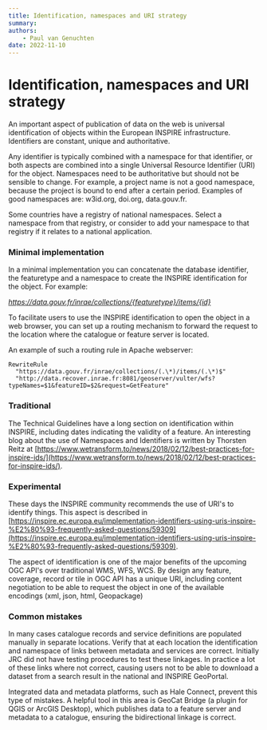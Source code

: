 ```yaml
---
title: Identification, namespaces and URI strategy
summary: 
authors:
    - Paul van Genuchten
date: 2022-11-10
---
```


# Identification, namespaces and URI strategy

An important aspect of publication of data on the web is universal identification of objects within the European INSPIRE infrastructure. Identifiers are constant, unique and authoritative.

Any identifier is typically combined with a namespace for that identifier, or both aspects are combined into a single Universal Resource Identifier (URI) for the object. Namespaces need to be authoritative but should not be sensible to change. For example, a project name is not a good namespace, because the project is bound to end after a certain period. Examples of good namespaces are: w3id.org, doi.org, data.gouv.fr.

Some countries have a registry of national namespaces. Select a namespace from that registry, or consider to add your namespace to that registry if it relates to a national application.

### Minimal implementation

In a minimal implementation you can concatenate the database identifier, the featuretype and a namespace to create the INSPIRE identification for the object. For example:

_https://data.gouv.fr/inrae/collections/{featuretype}/items/{id}_

To facilitate users to use the INSPIRE identification to open the object in a web browser, you can set up a routing mechanism to forward the request to the location where the catalogue or feature server is located.

An example of such a routing rule in Apache webserver:

``` 
RewriteRule
  "https://data.gouv.fr/inrae/collections/(.\*)/items/(.\*)$"
  "http://data.recover.inrae.fr:8081/geoserver/vulter/wfs?typeNames=$1&featureID=$2&request=GetFeature"
```

### Traditional

The Technical Guidelines have a long section on identification within INSPIRE, including dates indicating the validity of a feature. An interesting blog about the use of Namespaces and Identifiers is written by Thorsten Reitz at [https://www.wetransform.to/news/2018/02/12/best-practices-for-inspire-ids/](https://www.wetransform.to/news/2018/02/12/best-practices-for-inspire-ids/).

### Experimental

These days the INSPIRE community recommends the use of URI's to identify things. This aspect is described in [https://inspire.ec.europa.eu/implementation-identifiers-using-uris-inspire-%E2%80%93-frequently-asked-questions/59309](https://inspire.ec.europa.eu/implementation-identifiers-using-uris-inspire-%E2%80%93-frequently-asked-questions/59309).

The aspect of identification is one of the major benefits of the upcoming OGC API's over traditional WMS, WFS, WCS. By design any feature, coverage, record or tile in OGC API has a unique URI, including content negotiation to be able to request the object in one of the available encodings (xml, json, html, Geopackage)

### Common mistakes

In many cases catalogue records and service definitions are populated manually in separate locations. Verify that at each location the identification and namespace of links between metadata and services are correct. Initially JRC did not have testing procedures to test these linkages. In practice a lot of these links where not correct, causing users not to be able to download a dataset from a search result in the national and INSPIRE GeoPortal.

Integrated data and metadata platforms, such as Hale Connect, prevent this type of mistakes. A helpful tool in this area is GeoCat Bridge (a plugin for QGIS or ArcGIS Desktop), which publishes data to a feature server and metadata to a catalogue, ensuring the bidirectional linkage is correct.
